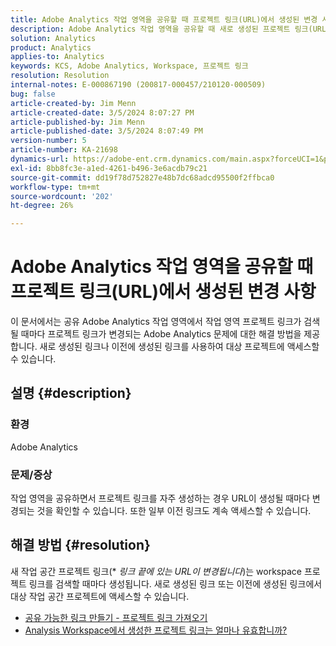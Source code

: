 ```yaml
---
title: Adobe Analytics 작업 영역을 공유할 때 프로젝트 링크(URL)에서 생성된 변경 사항
description: Adobe Analytics 작업 영역을 공유할 때 새로 생성된 프로젝트 링크(URL)가 변경되는 이유를 알아봅니다. 액세스를 위해 이전 링크 또는 새 링크를 사용할 수 있습니다.
solution: Analytics
product: Analytics
applies-to: Analytics
keywords: KCS, Adobe Analytics, Workspace, 프로젝트 링크
resolution: Resolution
internal-notes: E-000867190 (200817-000457/210120-000509)
bug: false
article-created-by: Jim Menn
article-created-date: 3/5/2024 8:07:27 PM
article-published-by: Jim Menn
article-published-date: 3/5/2024 8:07:49 PM
version-number: 5
article-number: KA-21698
dynamics-url: https://adobe-ent.crm.dynamics.com/main.aspx?forceUCI=1&pagetype=entityrecord&etn=knowledgearticle&id=a1fe9afb-2bdb-ee11-904d-6045bd006268
exl-id: 8bb8fc3e-a1ed-4261-b496-3e6acdb79c21
source-git-commit: dd19f78d752827e48b7dc68adcd95500f2ffbca0
workflow-type: tm+mt
source-wordcount: '202'
ht-degree: 26%

---
```


# Adobe Analytics 작업 영역을 공유할 때 프로젝트 링크(URL)에서 생성된 변경 사항


이 문서에서는 공유 Adobe Analytics 작업 영역에서 작업 영역 프로젝트 링크가 검색될 때마다 프로젝트 링크가 변경되는 Adobe Analytics 문제에 대한 해결 방법을 제공합니다. 새로 생성된 링크나 이전에 생성된 링크를 사용하여 대상 프로젝트에 액세스할 수 있습니다.

## 설명 {#description}


### 환경

Adobe Analytics

### 문제/증상

작업 영역을 공유하면서 프로젝트 링크를 자주 생성하는 경우 URL이 생성될 때마다 변경되는 것을 확인할 수 있습니다. 또한 일부 이전 링크도 계속 액세스할 수 있습니다.


## 해결 방법 {#resolution}


새 작업 공간 프로젝트 링크(\* *링크 끝에 있는 URL이 변경됩니다*)는 workspace 프로젝트 링크를 검색할 때마다 생성됩니다. 새로 생성된 링크 또는 이전에 생성된 링크에서 대상 작업 공간 프로젝트에 액세스할 수 있습니다.

- [공유 가능한 링크 만들기 - 프로젝트 링크 가져오기](https://experienceleague.adobe.com/docs/analytics/analyze/analysis-workspace/curate-share/shareable-links.html)
- [Analysis Workspace에서 생성한 프로젝트 링크는 얼마나 유효합니까?](https://experienceleague.adobe.com/docs/experience-cloud-kcs/kbarticles/KA-21274.html)
